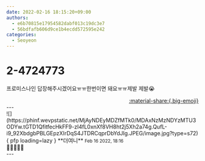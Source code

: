 ```yaml
---
date: 2022-02-16 18:15:20+09:00
authors:
  - e6b70815e17954582dabf013c19dc3e7
  - 56bdfafb606d9ce1b4ecdd572595e242
categories:
  - Seoyeon
---
```


# 2-4724773

<div class="post-container" markdown="1">
<div class="content-container md-sidebar__scrollwrap" markdown="1">

프로미스나인 답장해주시겠어요ㅠㅠ한번이면 돼요ㅠㅠ제발 제발😭

</div>
</div>

<div style="text-align: right;" markdown="1">
<a href="https://weverse.io/fromis9/fanpost/2-4724773" style="text-align: right;">:material-share:{.big-emoji}</a>
</div>
---

<div class="comments-container md-sidebar__scrollwrap" markdown="1">
<div class="comment" markdown="1">
<div class='id-container' markdown="1">
![](https://phinf.wevpstatic.net/MjAyNDEyMDZfMTk0/MDAxNzMzNDYzMTU3ODYw.tGTD1QfitfecHkFF9-zI4fL0xnXf8VH8ht2j5Xh2a74g.QufL-i9_92XbdgbPBLGEpzXIrDqS4JTDRCqprDbYdJIg.JPEG/image.jpg?type=s72){ pfp loading=lazy }
**<span class="artist">더여니</span>** <small>Feb 16 2022, 18:16</small><br>
</div>
<div class='comment-body' markdown="1">
🥳💕💕💕💕
</div>
</div>
</div>
---
